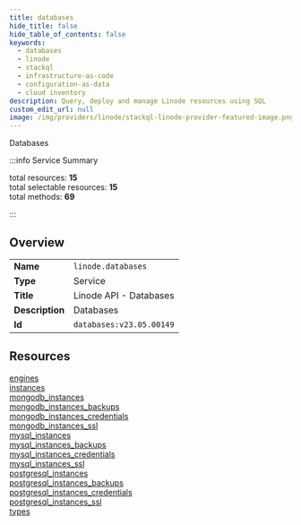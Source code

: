 ```yaml
---
title: databases
hide_title: false
hide_table_of_contents: false
keywords:
  - databases
  - linode
  - stackql
  - infrastructure-as-code
  - configuration-as-data
  - cloud inventory
description: Query, deploy and manage Linode resources using SQL
custom_edit_url: null
image: /img/providers/linode/stackql-linode-provider-featured-image.png
---
```


Databases  
    
:::info Service Summary

<div class="row">
<div class="providerDocColumn">
<span>total resources:&nbsp;<b>15</b></span><br />
<span>total selectable resources:&nbsp;<b>15</b></span><br />
<span>total methods:&nbsp;<b>69</b></span><br />
</div>
</div>

:::

## Overview
<table><tbody>
<tr><td><b>Name</b></td><td><code>linode.databases</code></td></tr>
<tr><td><b>Type</b></td><td>Service</td></tr>
<tr><td><b>Title</b></td><td>Linode API - Databases</td></tr>
<tr><td><b>Description</b></td><td>Databases</td></tr>
<tr><td><b>Id</b></td><td><code>databases:v23.05.00149</code></td></tr>
</tbody></table>

## Resources
<div class="row">
<div class="providerDocColumn">
<a href="/providers/linode/databases/engines/">engines</a><br />
<a href="/providers/linode/databases/instances/">instances</a><br />
<a href="/providers/linode/databases/mongodb_instances/">mongodb_instances</a><br />
<a href="/providers/linode/databases/mongodb_instances_backups/">mongodb_instances_backups</a><br />
<a href="/providers/linode/databases/mongodb_instances_credentials/">mongodb_instances_credentials</a><br />
<a href="/providers/linode/databases/mongodb_instances_ssl/">mongodb_instances_ssl</a><br />
<a href="/providers/linode/databases/mysql_instances/">mysql_instances</a><br />
<a href="/providers/linode/databases/mysql_instances_backups/">mysql_instances_backups</a><br />
</div>
<div class="providerDocColumn">
<a href="/providers/linode/databases/mysql_instances_credentials/">mysql_instances_credentials</a><br />
<a href="/providers/linode/databases/mysql_instances_ssl/">mysql_instances_ssl</a><br />
<a href="/providers/linode/databases/postgresql_instances/">postgresql_instances</a><br />
<a href="/providers/linode/databases/postgresql_instances_backups/">postgresql_instances_backups</a><br />
<a href="/providers/linode/databases/postgresql_instances_credentials/">postgresql_instances_credentials</a><br />
<a href="/providers/linode/databases/postgresql_instances_ssl/">postgresql_instances_ssl</a><br />
<a href="/providers/linode/databases/types/">types</a><br />
</div>
</div>
